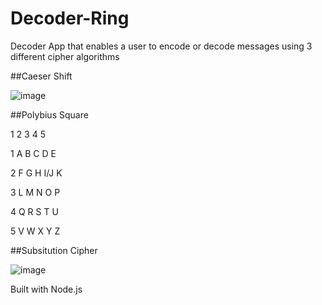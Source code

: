 # Decoder-Ring

Decoder App that enables a user to encode or decode messages using 3 different cipher algorithms

##Caeser Shift

![image](https://user-images.githubusercontent.com/108180333/198869841-7bab22b4-f853-45f2-81d5-1a286dedf756.png)

##Polybius Square

  1	2	3	4	  5

1	A	B	C	D	  E

2	F	G	H	I/J	K

3	L	M	N	O	  P

4	Q	R	S	T	  U

5	V	W	X	Y	  Z

##Subsitution Cipher

![image](https://user-images.githubusercontent.com/108180333/198869957-c461e2ab-3a93-490d-b915-c44f182b7642.png)

Built with Node.js
